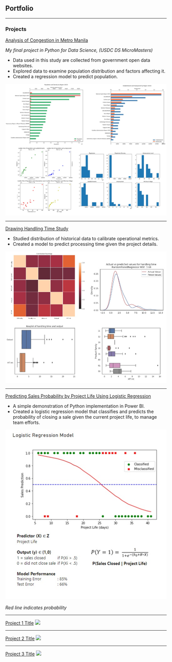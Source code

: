 ## Portfolio

---

### Projects

[Analysis of Congestion in Metro Manila](https://drive.google.com/file/d/1J-Yn_x-aKEDDFcbLR13Usxn7tEnd-vrL/view?usp=sharing)

*My final project in Python for Data Science, (USDC DS MicroMasters)*

* Data used in this study are collected from government open data websites.
* Explored data to examine population distribution and factors affecting it.
* Created a regression model to predict population.

<img src="images/metro_manila_analysis.JPG?raw=true" width="600"/>

---

[Drawing Handling Time Study](https://colab.research.google.com/drive/1_krmEZN2wJkxehwogpgRlLemo-v64oTU?usp=sharing)

* Studied distribution of historical data to calibrate operational metrics.
* Created a model to predict processing time given the project details.

<img src="images/ht_analysis.jpg?raw=true" width="600"/>

---

[Predicting Sales Probability by Project Life Using Logistic Regression](/logistic-regression-sample)

* A simple demonstration of Python implementation in Power BI.
* Created a logistic regression model that classifies and predicts the probability of closing a sale given the current project life, to manage team efforts.

<img src="images/log_regression.jpg?raw=true"/>

*Red line indicates probability*

---

[Project 1 Title](/sample_page)
<img src="images/dummy_thumbnail.jpg?raw=true"/>

---
[Project 2 Title](/pdf/sample_presentation.pdf)
<img src="images/dummy_thumbnail.jpg?raw=true"/>

---
[Project 3 Title](http://example.com/)
<img src="images/dummy_thumbnail.jpg?raw=true"/>


